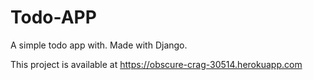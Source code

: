 # Todo-APP
A simple todo app with. Made with Django.

This project is available at https://obscure-crag-30514.herokuapp.com
